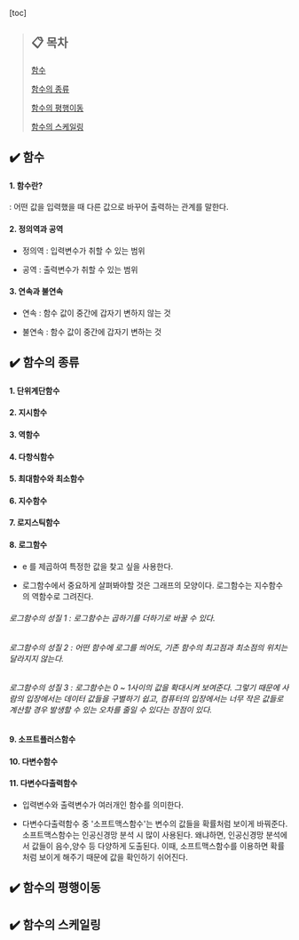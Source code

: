 [toc]

> ## :clipboard: 목차
>
>[함수](#함수)
>
>[함수의 종류](#함수의-종류)
>
>[함수의 평행이동](#함수의-평행이동)
>
>[함수의 스케일링](#함수의-스케일링)
>


## :heavy_check_mark: 함수
#### 1. 함수란?

: 어떤 값을 입력했을 때 다른 값으로 바꾸어 출력하는 관계를 말한다.

#### 2. 정의역과 공역

- 정의역 : 입력변수가 취할 수 있는 범위

- 공역 : 출력변수가 취할 수 있는 범위

#### 3. 연속과 불연속

- 연속 : 함수 값이 중간에 갑자기 변하지 않는 것

- 불연속 : 함수 값이 중간에 갑자기 변하는 것


## :heavy_check_mark: 함수의 종류
#### 1. 단위계단함수

#### 2. 지시함수

#### 3. 역함수

#### 4. 다항식함수

#### 5. 최대함수와 최소함수

#### 6. 지수함수

#### 7. 로지스틱함수

#### 8. 로그함수

- e 를 제곱하여 특정한 값을 찾고 싶을 사용한다.

- 로그함수에서 중요하게 살펴봐야할 것은 그래프의 모양이다. 로그함수는 지수함수의 역함수로 그려진다.

###### 로그함수의 성질 1 : 로그함수는 곱하기를 더하기로 바꿀 수 있다.
###### 로그함수의 성질 2 : 어떤 함수에 로그를 씌어도, 기존 함수의 최고점과 최소점의 위치는 달라지지 않는다.
###### 로그함수의 성질 3 : 로그함수는 0 ~ 1사이의 값을 확대시켜 보여준다. 그렇기 때문에 사람의 입장에서는 데이터 값들을 구별하기 쉽고, 컴퓨터의 입장에서는 너무 작은 값들로 계산할 경우 발생할 수 있는 오차를 줄일 수 있다는 장점이 있다.

#### 9. 소프트플러스함수

#### 10. 다변수함수

#### 11. 다변수다출력함수

- 입력변수와 출력변수가 여러개인 함수를 의미한다.

- 다변수다출력함수 중 '소프트맥스함수'는 변수의 값들을 확률처럼 보이게 바꿔준다. 소프트맥스함수는 인공신경망 분석 시 많이 사용된다.
왜냐하면, 인공신경망 분석에서 값들이 음수,양수 등 다양하게 도출된다. 이때, 소프트맥스함수를 이용하면 확률처럼 보이게 해주기 때문에 값을 확인하기 쉬어진다.


## :heavy_check_mark: 함수의 평행이동

## :heavy_check_mark: 함수의 스케일링
